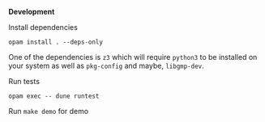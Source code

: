 **Development**

Install dependencies

```/bin/bash
opam install . --deps-only
```

One of the dependencies is `z3` which will require `python3` to be installed on
your system as well as `pkg-config` and maybe, `libgmp-dev`.

Run tests

```/bin/bash
opam exec -- dune runtest
```

Run `make demo` for demo
